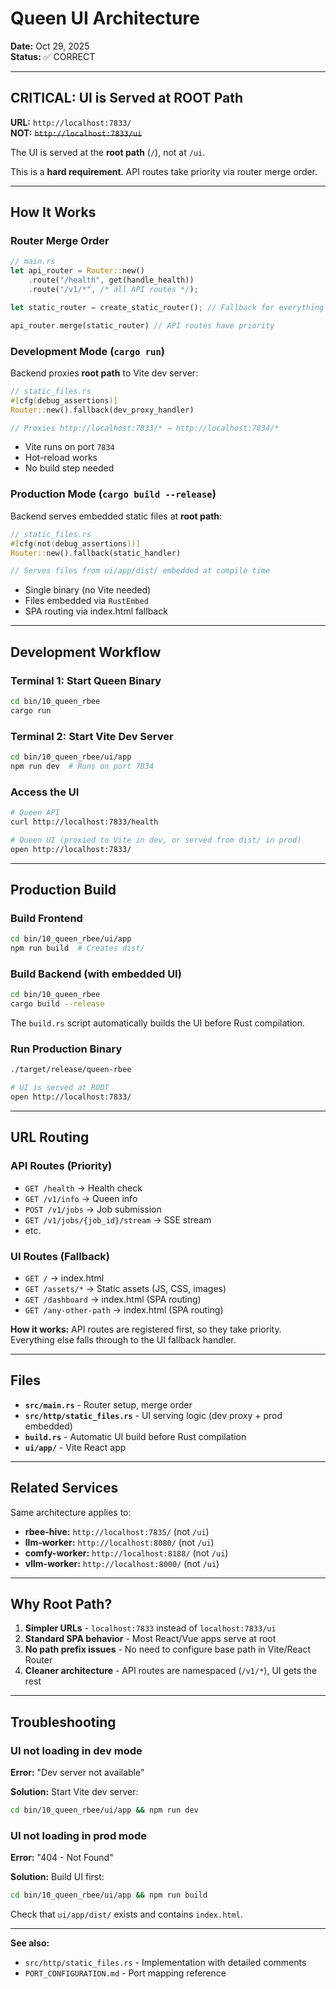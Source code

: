 # Queen UI Architecture

**Date:** Oct 29, 2025  
**Status:** ✅ CORRECT

---

## CRITICAL: UI is Served at ROOT Path

**URL:** `http://localhost:7833/`  
**NOT:** ~~`http://localhost:7833/ui`~~

The UI is served at the **root path** (`/`), not at `/ui`.

This is a **hard requirement**. API routes take priority via router merge order.

---

## How It Works

### Router Merge Order

```rust
// main.rs
let api_router = Router::new()
    .route("/health", get(handle_health))
    .route("/v1/*", /* all API routes */);

let static_router = create_static_router(); // Fallback for everything else

api_router.merge(static_router) // API routes have priority
```

### Development Mode (`cargo run`)

Backend proxies **root path** to Vite dev server:

```rust
// static_files.rs
#[cfg(debug_assertions)]
Router::new().fallback(dev_proxy_handler)

// Proxies http://localhost:7833/* → http://localhost:7834/*
```

- Vite runs on port `7834`
- Hot-reload works
- No build step needed

### Production Mode (`cargo build --release`)

Backend serves embedded static files at **root path**:

```rust
// static_files.rs
#[cfg(not(debug_assertions))]
Router::new().fallback(static_handler)

// Serves files from ui/app/dist/ embedded at compile time
```

- Single binary (no Vite needed)
- Files embedded via `RustEmbed`
- SPA routing via index.html fallback

---

## Development Workflow

### Terminal 1: Start Queen Binary
```bash
cd bin/10_queen_rbee
cargo run
```

### Terminal 2: Start Vite Dev Server
```bash
cd bin/10_queen_rbee/ui/app
npm run dev  # Runs on port 7834
```

### Access the UI
```bash
# Queen API
curl http://localhost:7833/health

# Queen UI (proxied to Vite in dev, or served from dist/ in prod)
open http://localhost:7833/
```

---

## Production Build

### Build Frontend
```bash
cd bin/10_queen_rbee/ui/app
npm run build  # Creates dist/
```

### Build Backend (with embedded UI)
```bash
cd bin/10_queen_rbee
cargo build --release
```

The `build.rs` script automatically builds the UI before Rust compilation.

### Run Production Binary
```bash
./target/release/queen-rbee

# UI is served at ROOT
open http://localhost:7833/
```

---

## URL Routing

### API Routes (Priority)
- `GET /health` → Health check
- `GET /v1/info` → Queen info
- `POST /v1/jobs` → Job submission
- `GET /v1/jobs/{job_id}/stream` → SSE stream
- etc.

### UI Routes (Fallback)
- `GET /` → index.html
- `GET /assets/*` → Static assets (JS, CSS, images)
- `GET /dashboard` → index.html (SPA routing)
- `GET /any-other-path` → index.html (SPA routing)

**How it works:** API routes are registered first, so they take priority. Everything else falls through to the UI fallback handler.

---

## Files

- **`src/main.rs`** - Router setup, merge order
- **`src/http/static_files.rs`** - UI serving logic (dev proxy + prod embedded)
- **`build.rs`** - Automatic UI build before Rust compilation
- **`ui/app/`** - Vite React app

---

## Related Services

Same architecture applies to:
- **rbee-hive:** `http://localhost:7835/` (not `/ui`)
- **llm-worker:** `http://localhost:8080/` (not `/ui`)
- **comfy-worker:** `http://localhost:8188/` (not `/ui`)
- **vllm-worker:** `http://localhost:8000/` (not `/ui`)

---

## Why Root Path?

1. **Simpler URLs** - `localhost:7833` instead of `localhost:7833/ui`
2. **Standard SPA behavior** - Most React/Vue apps serve at root
3. **No path prefix issues** - No need to configure base path in Vite/React Router
4. **Cleaner architecture** - API routes are namespaced (`/v1/*`), UI gets the rest

---

## Troubleshooting

### UI not loading in dev mode

**Error:** "Dev server not available"

**Solution:** Start Vite dev server:
```bash
cd bin/10_queen_rbee/ui/app && npm run dev
```

### UI not loading in prod mode

**Error:** "404 - Not Found"

**Solution:** Build UI first:
```bash
cd bin/10_queen_rbee/ui/app && npm run build
```

Check that `ui/app/dist/` exists and contains `index.html`.

---

**See also:**
- `src/http/static_files.rs` - Implementation with detailed comments
- `PORT_CONFIGURATION.md` - Port mapping reference
